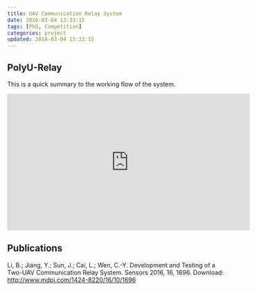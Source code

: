 ```yaml
---
title: UAV Communication Relay System
date: 2016-03-04 13:33:15
tags: [PhD, Competition]
categories: project
updated: 2018-03-04 13:33:15
---
```


## PolyU-Relay  
This is a quick summary to the working flow of the system.
<iframe width="560" height="315" src="https://www.youtube.com/embed/HxN0oafNmzw" frameborder="0" allowfullscreen></iframe>
<!-- more -->

## Publications
Li, B.; Jiang, Y.; Sun, J.; Cai, L.; Wen, C.-Y.	Development and Testing of a Two-UAV Communication Relay System. Sensors 2016, 16, 1696. Download: http://www.mdpi.com/1424-8220/16/10/1696